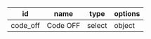 id            |name               |type          |options       
--------------|-------------------|--------------|--------------
code_off      |Code OFF           |select        |object